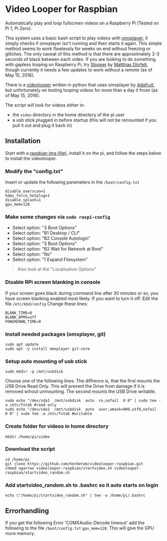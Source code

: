 # Video Looper for Raspbian
Automatically play and loop fullscreen videos on a Raspberry Pi (Tested on Pi 1, Pi Zero).

This system uses a basic bash script to play videos with [omxplayer](http://elinux.org/Omxplayer), it simply checks if omxplayer isn't running and then starts it again. This simple method seems to work flawlessly for weeks on end without freezing or glitches. The only caveat of this method is that there are approximately 2-3 seconds of black between each video. If you are looking to do something with gapless looping on Raspberry Pi, try [Slooper](https://github.com/mokafolio/Slooper) by [Matthias Dörfelt](http://www.mokafolio.de/), though currently it needs a few updates to work without a remote (as of May 15, 2016).

There is a [videolooper](https://github.com/adafruit/pi_video_looper) written in python that uses omxplayer by [Adafruit](http://www.adafruit.com), but unfortunately on testing looping videos for more than a day it froze (as of May 15, 2016).

The script will look for videos either in:
* the `video` directory in the home directory of the pi user
* a usb stick plugged in before startup (this will not be remounted if you pull it out and plug it back in)

## Installation
Start with a [raspbian img (lite)](https://www.raspberrypi.org/downloads/raspbian/), install it on the pi, and follow the steps below to install the videolooper.

### Modify the "config.txt"
Insert or update the following parameters in the `/boot/config.txt` 
```
disable_overscan=1
hdmi_force_hotplug=1
disable_splash=1
gpu_mem=128
```
### Make some changes via `sudo raspi-config`
* Select option: "3 Boot Options"
* Select option: "B1 Desktop / CLI"
* Select option: "B2 Console Autologin"
* Select option: "3 Boot Options"
* Select option: "B2 Wait for Network at Boot"
* Select option: "No"
* Select option: "1 Expand Filesystem"

> Also look at the "Localisation Options"

### Disable RPi screen blanking in console
If your screen goes black during command line after 30 minutes or so, you have screen blanking enabled most likely. If you want to turn it off:
Edit the file `/etc/kbd/config` Change these lines:
```
BLANK_TIME=0
BLANK_DPMS=off
POWERDOWN_TIME=0
```
### Install needed packages (omxplayer, git)
```
sudo apt update
sudo apt -y install omxplayer git-core
```

### Setup auto mounting of usb stick
```
sudo mkdir -p /mnt/usbdisk
```
Choose one of the following lines. The diffrence is, that the first mounts the USB Drive Read Only. This will prevent the Drive from damage if it is removed wihout unmounting. The second mounts the USB Drive writable.
```
sudo echo "/dev/sda1  /mnt/usbdisk  auto  ro,nofail  0 0" | sudo tee -a /etc/fstab #read only
sudo echo "/dev/sda1  /mnt/usbdisk  auto  user,umask=000,utf8,nofail  0 0" | sudo tee -a /etc/fstab #writable
```

### Create folder for videos in home directory
`mkdir /home/pi/video`

### Download the script
```
cd /home/pi
git clone https://github.com/herbetom/videolooper-raspbian.git
chmod uga+rwx videolooper-raspbian/startvideo.sh videolooper-raspbian/startvideo_random.sh
```

### Add startvideo_random.sh to .bashrc so it auto starts on login
`echo \"/home/pi/startvideo_random.sh" | tee -a /home/pi/.bashrc`


## Errorhandling
If you get the following Error 'COMXAudio::Decode timeout' add the following to the file `/boot/config.txt`
`gpu_mem=128`.
This will give the GPU more memory.
